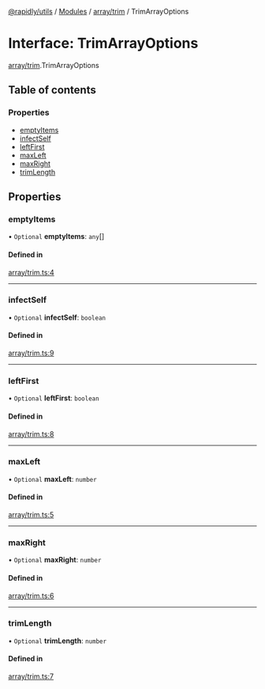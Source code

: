 [@rapidly/utils](../README.md) / [Modules](../modules.md) / [array/trim](../modules/array_trim.md) / TrimArrayOptions

# Interface: TrimArrayOptions

[array/trim](../modules/array_trim.md).TrimArrayOptions

## Table of contents

### Properties

- [emptyItems](array_trim.TrimArrayOptions.md#emptyitems)
- [infectSelf](array_trim.TrimArrayOptions.md#infectself)
- [leftFirst](array_trim.TrimArrayOptions.md#leftfirst)
- [maxLeft](array_trim.TrimArrayOptions.md#maxleft)
- [maxRight](array_trim.TrimArrayOptions.md#maxright)
- [trimLength](array_trim.TrimArrayOptions.md#trimlength)

## Properties

### emptyItems

• `Optional` **emptyItems**: `any`[]

#### Defined in

[array/trim.ts:4](https://github.com/canguser/rapidly-utils/blob/4b3960b/main/array/trim.ts#L4)

___

### infectSelf

• `Optional` **infectSelf**: `boolean`

#### Defined in

[array/trim.ts:9](https://github.com/canguser/rapidly-utils/blob/4b3960b/main/array/trim.ts#L9)

___

### leftFirst

• `Optional` **leftFirst**: `boolean`

#### Defined in

[array/trim.ts:8](https://github.com/canguser/rapidly-utils/blob/4b3960b/main/array/trim.ts#L8)

___

### maxLeft

• `Optional` **maxLeft**: `number`

#### Defined in

[array/trim.ts:5](https://github.com/canguser/rapidly-utils/blob/4b3960b/main/array/trim.ts#L5)

___

### maxRight

• `Optional` **maxRight**: `number`

#### Defined in

[array/trim.ts:6](https://github.com/canguser/rapidly-utils/blob/4b3960b/main/array/trim.ts#L6)

___

### trimLength

• `Optional` **trimLength**: `number`

#### Defined in

[array/trim.ts:7](https://github.com/canguser/rapidly-utils/blob/4b3960b/main/array/trim.ts#L7)
